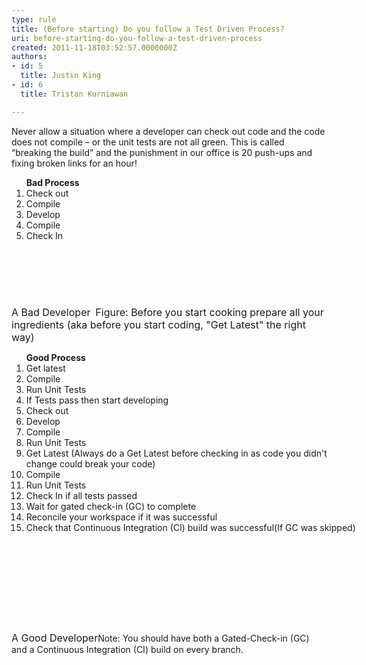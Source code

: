 ```yaml
---
type: rule
title: (Before starting) Do you follow a Test Driven Process?
uri: before-starting-do-you-follow-a-test-driven-process
created: 2011-11-18T03:52:57.0000000Z
authors:
- id: 5
  title: Justin King
- id: 6
  title: Tristan Kurniawan

---
```




<span class='intro'> Never allow a situation where a developer can check out code and the code does not compile – or the unit tests are not all green. This is called “breaking the build” and the punishment in our office is 20 push-ups and fixing broken links for an hour! 
 </span>


  <ol class="ms-rteCustom-GreyBox" style="width&#58;272px;height&#58;192px;">
    <strong>Bad Process</strong> &#160;
    <li>Check out &#160; </li>
    <li>Compile &#160; </li>
    <li>Develop &#160; </li>
    <li>Compile &#160; </li>
    <li>Check In </li>
</ol>
<font class="ms-rteCustom-FigureBad" size="+0">A Bad Developer</font> <img class="ms-rteCustom-ImageArea" src="/TFS/RulesToBetterVersionControlwithTFS(AKASourceControl)/PublishingImages/BeforeCoding.jpg" alt="" /> <font class="ms-rteCustom-FigureNormal" size="+0">Figure&#58; Before you start cooking prepare all your ingredients (aka before you start coding, &quot;Get Latest&quot; the right way)</font>
<ol class="ms-rteCustom-GreyBox" style="width&#58;528px;height&#58;433px;"><strong>Good Process</strong>
    <li>Get latest </li>
    <li>Compile </li>
    <li>Run Unit Tests </li>
    <li>If Tests pass then start developing </li>
    <li>Check out </li>
    <li>Develop </li>
    <li>Compile </li>
    <li>Run Unit Tests </li>
    <li>Get Latest (Always do a Get Latest before checking in as code you didn't change could break your code) </li>
    <li>Compile </li>
    <li>Run Unit Tests </li>
    <li>Check In if all tests passed </li>
    <li>Wait for gated check-in (GC) to complete </li>
    <li>Reconcile your workspace if it was successful </li>
    <li>Check that Continuous Integration (CI) build was successful(If GC was skipped) </li>
</ol>
<font class="ms-rteCustom-FigureGood" size="+0">A Good Developer</font>Note&#58; You should have both a Gated-Check-in (GC) and a Continuous Integration (CI) build on every branch. 



